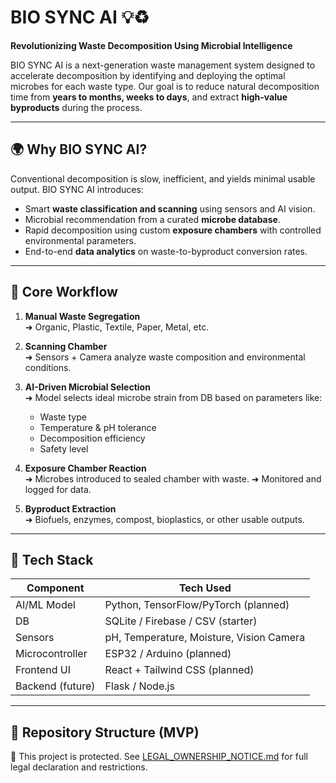 
# BIO SYNC AI 💡♻️  
**Revolutionizing Waste Decomposition Using Microbial Intelligence**

BIO SYNC AI is a next-generation waste management system designed to accelerate decomposition by identifying and deploying the optimal microbes for each waste type. Our goal is to reduce natural decomposition time from **years to months, weeks to days**, and extract **high-value byproducts** during the process.

---

## 🌍 Why BIO SYNC AI?
Conventional decomposition is slow, inefficient, and yields minimal usable output. BIO SYNC AI introduces:
- Smart **waste classification and scanning** using sensors and AI vision.
- Microbial recommendation from a curated **microbe database**.
- Rapid decomposition using custom **exposure chambers** with controlled environmental parameters.
- End-to-end **data analytics** on waste-to-byproduct conversion rates.

---

## 🧠 Core Workflow
1. **Manual Waste Segregation**  
   ➜ Organic, Plastic, Textile, Paper, Metal, etc.

2. **Scanning Chamber**  
   ➜ Sensors + Camera analyze waste composition and environmental conditions.

3. **AI-Driven Microbial Selection**  
   ➜ Model selects ideal microbe strain from DB based on parameters like:
   - Waste type
   - Temperature & pH tolerance
   - Decomposition efficiency
   - Safety level

4. **Exposure Chamber Reaction**  
   ➜ Microbes introduced to sealed chamber with waste.
   ➜ Monitored and logged for data.

5. **Byproduct Extraction**  
   ➜ Biofuels, enzymes, compost, bioplastics, or other usable outputs.

---

## 🧬 Tech Stack

| Component         | Tech Used                          |
|------------------|-------------------------------------|
| AI/ML Model       | Python, TensorFlow/PyTorch (planned) |
| DB                | SQLite / Firebase / CSV (starter)   |
| Sensors           | pH, Temperature, Moisture, Vision Camera |
| Microcontroller   | ESP32 / Arduino (planned)           |
| Frontend UI       | React + Tailwind CSS (planned)      |
| Backend (future)  | Flask / Node.js                     |

---

## 📁 Repository Structure (MVP)
📌 This project is protected. See [LEGAL_OWNERSHIP_NOTICE.md](./LEGAL_OWNERSHIP_NOTICE.md) for full legal declaration and restrictions.


